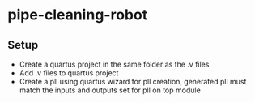 # pipe-cleaning-robot

## Setup
- Create a quartus project in the same folder as the .v files
- Add .v files to quartus project
- Create a pll using quartus wizard for pll creation, generated pll must match the inputs and outputs set for pll on top module
